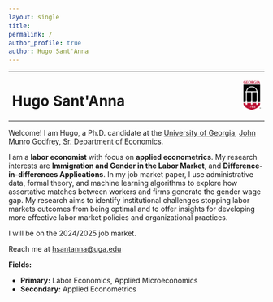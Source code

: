 ```yaml
---
layout: single
title: 
permalink: /
author_profile: true
author: Hugo Sant'Anna
---
```


<table style="width: 100%;">
  <tr>
    <td style="width: 90%; border-bottom:0px;"><h1>Hugo Sant'Anna</h1></td>
    <td style="width: 10%; border-bottom:0px;"><img src="assets/images/uga-logo.png"/></td>
  </tr>
</table>

Welcome! I am Hugo, a Ph.D. candidate at the [University of Georgia](https://www.uga.edu/), [John Munro Godfrey, Sr. Department of Economics](https://www.terry.uga.edu/economics/).


I am a **labor economist** with focus on **applied econometrics**. My research interests are **Immigration and Gender in the Labor Market**, and **Difference-in-differences Applications**. In my job market paper, I use administrative data, formal theory, and machine learning algorithms to explore how assortative matches between workers and firms generate the gender wage gap. My research aims to identify institutional challenges stopping labor markets outcomes from being optimal and to offer insights for developing more effective labor market policies and organizational practices.

I will be on the 2024/2025 job market.

Reach me at <a href="mailto:hsantanna@uga.edu">hsantanna@uga.edu</a>

**Fields:**

- **Primary:** Labor Economics, Applied Microeconomics
- **Secondary:** Applied Econometrics

<br>
